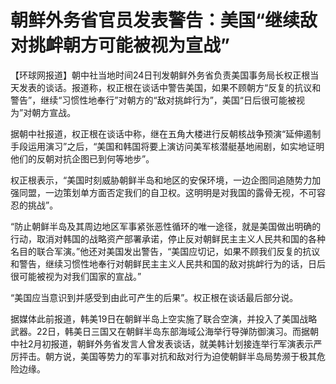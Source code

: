 # 朝鲜外务省官员发表警告：美国“继续敌对挑衅朝方可能被视为宣战”

【环球网报道】朝中社当地时间24日刊发朝鲜外务省负责美国事务局长权正根当天发表的谈话。报道称，权正根在谈话中警告美国，如果不顾朝方“反复的抗议和警告”，继续“习惯性地奉行”对朝方的“敌对挑衅行为”，美国“日后很可能被视为”对朝方宣战。

据朝中社报道，权正根在谈话中称，继在五角大楼进行反朝核战争预演“延伸遏制手段运用演习”之后，“美国和韩国将要上演访问美军核潜艇基地闹剧，如实地证明他们的反朝对抗企图已到何等地步”。

权正根表示，“美国时刻威胁朝鲜半岛和地区的安保环境，一边企图同追随势力加强同盟，一边策划单方面否定我们的自卫权。这明明是对我国的露骨无视，不可容忍的挑战”。

“防止朝鲜半岛及其周边地区军事紧张恶性循环的唯一途径，就是美国做出明确的行动，取消对韩国的战略资产部署承诺，停止反对朝鲜民主主义人民共和国的各种名目的联合军演。”他还对美国发出警告，“美国应切记，如果不顾我们反复的抗议和警告，继续习惯性地奉行对朝鲜民主主义人民共和国的敌对挑衅行为的话，日后很可能被视为对我们国家的宣战。”

“美国应当意识到并感受到由此可产生的后果”。权正根在谈话最后部分说。

据媒体此前报道，韩美19日在朝鲜半岛上空实施了联合空演，并投入了美国战略武器。22日，韩美日三国又在朝鲜半岛东部海域公海举行导弹防御演习。而据朝中社2月初报道，朝鲜外务省发言人曾发表谈话，就美韩计划接连举行军演表示严厉抨击。朝方说，美国等势力的军事对抗和敌对行为迫使朝鲜半岛局势濒于极其危险边缘。

